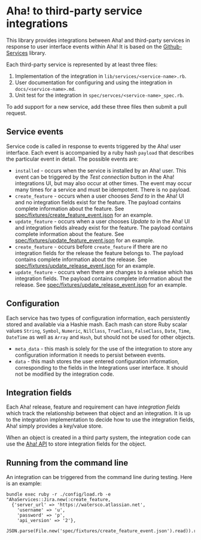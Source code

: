 Aha! to third-party service integrations
========================================

This library provides integrations between Aha! and third-party services in response to user interface events within Aha! It is based on the [Github-Services](https://github.com/github/github-services) library.

Each third-party service is represented by at least three files:

1. Implementation of the integration in `lib/services/<service-name>.rb`.
2. User documentation for configuring and using the integration in `docs/<service-name>.md`.
3. Unit test for the integration in `spec/servces/<service-name>_spec.rb`.

To add support for a new service, add these three files then submit a pull request.

Service events
--------------

Service code is called in response to events triggered by the Aha! user interface. Each event is accompanied by a ruby hash `payload` that describes the particular event in detail. The possible events are:

* `installed` - occurs when the service is installed by an Aha! user. This event can be triggered by the _Test connection_ button in the Aha! integrations UI, but may also occur at other times. The event may occur many times for a service and must be idempotent. There is no payload.
* `create_feature` - occurs when a user chooses _Send to <service name>_ in the Aha! UI and no integration fields exist for the feature. The payload contains complete information about the feature. See [spec/fixtures/create_feature_event.json](spec/fixtures/create_feature_event.json) for an example.
* `update_feature` - occurs when a user chooses _Update to <service name>_ in the Aha! UI and integration fields already exist for the feature. The payload contains complete information about the feature. See [spec/fixtures/update_feature_event.json](spec/fixtures/update_feature_event.json) for an example.
* `create_feature` - occurs before `create_feature` if there are no integration fields for the release the feature belongs to. The payload contains complete information about the release. See [spec/fixtures/update_release_event.json](spec/fixtures/update_release_event.json) for an example.
* `update_feature` - occurs when there are changes to a release which has integration fields. The payload contains complete information about the release. See [spec/fixtures/update_release_event.json](spec/fixtures/update_release_event.json) for an example.

Configuration
-------------

Each service has two types of configuration information, each persistently stored and available via a Hashie mash. Each mash can store Ruby scalar values `String`, `Symbol`, `Numeric`, `NilClass`, `TrueClass`, `FalseClass`, `Date`, `Time`, `DateTime` as well as `Array` and `Hash`, but should not be used for other objects.

* `meta_data` - this mash is solely for the use of the integration to store any configuration information it needs to persist between events.
* `data` - this mash stores the user entered configuration information, corresponding to the fields in the Integrations user interface. It should not be modified by the integration code.

Integration fields
------------------

Each Aha! release, feature and requirement can have _integration fields_ which track the relationship between that object and an integration. It is up to the integration implementation to decide how to use the integration fields, Aha! simply provides a key/value store.

When an object is created in a third party system, the integration code can use the [Aha! API](http://www.aha.io/api) to store integration fields for the object.


Running from the command line
-----------------------------

An integration can be triggered from the command line during testing. Here is an example:

    bundle exec ruby -r ./config/load.rb -e "AhaServices::Jira.new(:create_feature, 
      {'server_url' => 'https://watersco.atlassian.net', 
        'username' => 'u', 
        'password' => 'p', 
        'api_version' => '2'},
      JSON.parse(File.new('spec/fixtures/create_feature_event.json').read)).receive"
    